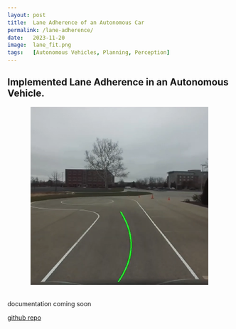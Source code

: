 ```yaml
---
layout: post
title:  Lane Adherence of an Autonomous Car
permalink: /lane-adherence/
date:   2023-11-20
image:  lane_fit.png
tags:   [Autonomous Vehicles, Planning, Perception]
---
```

## Implemented Lane Adherence in an Autonomous Vehicle.

<center><img src="/img/lane_fit.png" alt="Lane Fit" height="400" width="400"></center>
<br>

documentation coming soon

[github repo](https://github.com/ashwath-karthikeyan/lane-adherence.git)